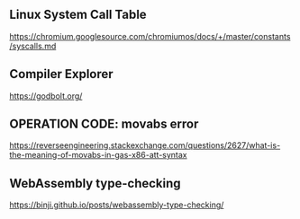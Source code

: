 ## Linux System Call Table
https://chromium.googlesource.com/chromiumos/docs/+/master/constants/syscalls.md

## Compiler Explorer
https://godbolt.org/

## OPERATION CODE: movabs error
https://reverseengineering.stackexchange.com/questions/2627/what-is-the-meaning-of-movabs-in-gas-x86-att-syntax

## WebAssembly type-checking
https://binji.github.io/posts/webassembly-type-checking/
